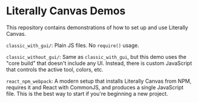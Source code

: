 # Literally Canvas Demos

This repository contains demonstrations of how to set up and use Literally
Canvas.

`classic_with_gui/`: Plain JS files. No `require()` usage.

`classic_without_gui/`: Same as `classic_with_gui`, but this demo uses the
    "core build" that doesn't include any UI. Instead, there is custom
    JavaScript that controls the active tool, colors, etc.

`react_npm_webpack`: A modern setup that installs Literally Canvas from NPM,
    requires it and React with CommonJS, and produces a single JavaScript file.
    This is the best way to start if you're beginning a new project.
